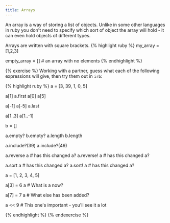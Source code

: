 ```yaml
---
title: Arrays
---
```


An array is a way of storing a list of objects. Unlike in some other languages in ruby you don't need to specify which sort of object the array will hold - it can even hold objects of different types.

Arrays are written with square brackets.
{% highlight ruby %}
my_array = [1,2,3]

empty_array = []    # an array with no elements
{% endhighlight %}


{% exercise %}
Working with a partner, guess what each of the following expressions will give, then try them out in `irb`:

{% highlight ruby %}
a = [3, 39, 1, 0, 5]

a[1]
a.first
a[0]
a[5]

a[-1]
a[-5]
a.last

a[1..3]
a[1..-1]

b = []

a.empty?
b.empty?
a.length
b.length

a.include?(39)
a.include?(49)

a.reverse
a   # has this changed a?
a.reverse!
a   # has this changed a?

a.sort
a   # has this changed a?
a.sort!
a   # has this changed a?

a = [1, 2, 3, 4, 5]

a[3] = 6
a   # What is a now?

a[7] = 7
a   # What else has been added?

a << 9  # This one's important - you'll see it a lot

{% endhighlight %}
{% endexercise %}